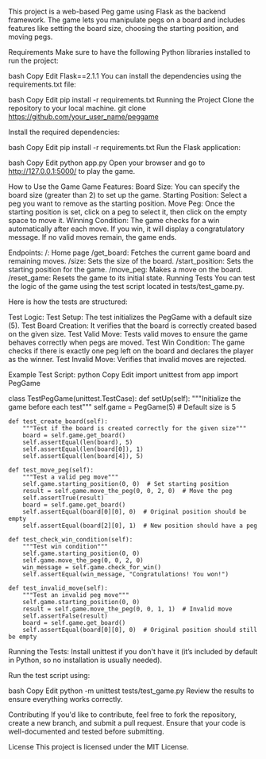 This project is a web-based Peg game using Flask as the backend framework. 
The game lets you manipulate pegs on a board and includes features like setting the board size, choosing the starting position, and moving pegs.

Requirements
Make sure to have the following Python libraries installed to run the project:

bash Copy Edit
Flask==2.1.1
You can install the dependencies using the 
requirements.txt file:

bash Copy Edit
pip install -r requirements.txt
Running the Project
Clone the repository to your local machine.
git clone https://github.com/your_user_name/peggame

Install the required dependencies:

bash Copy Edit
pip install -r requirements.txt
Run the Flask application:

bash Copy Edit
python app.py
Open your browser and go to http://127.0.0.1:5000/ to play the game.

How to Use the Game
Game Features:
Board Size: You can specify the board size (greater than 2) to set up the game.
Starting Position: Select a peg you want to remove as the starting position.
Move Peg: Once the starting position is set, click on a peg to select it, then click on the empty space to move it.
Winning Condition: The game checks for a win automatically after each move. If you win, it will display a congratulatory message. If no valid moves remain, the game ends.

Endpoints:
/: Home page
/get_board: Fetches the current game board and remaining moves.
/size: Sets the size of the board.
/start_position: Sets the starting position for the game.
/move_peg: Makes a move on the board.
/reset_game: Resets the game to its initial state.
Running Tests
You can test the logic of the game using the test script located in tests/test_game.py.

Here is how the tests are structured:

Test Logic:
Test Setup: The test initializes the PegGame with a default size (5).
Test Board Creation: It verifies that the board is correctly created based on the given size.
Test Valid Move: Tests valid moves to ensure the game behaves correctly when pegs are moved.
Test Win Condition: The game checks if there is exactly one peg left on the board and declares the player as the winner.
Test Invalid Move: Verifies that invalid moves are rejected.

Example Test Script: python Copy Edit
import unittest
from app import PegGame

class TestPegGame(unittest.TestCase):
    def setUp(self):
        """Initialize the game before each test"""
        self.game = PegGame(5)  # Default size is 5
        
    def test_create_board(self):
        """Test if the board is created correctly for the given size"""
        board = self.game.get_board()
        self.assertEqual(len(board), 5)
        self.assertEqual(len(board[0]), 1)
        self.assertEqual(len(board[4]), 5)

    def test_move_peg(self):
        """Test a valid peg move"""
        self.game.starting_position(0, 0)  # Set starting position
        result = self.game.move_the_peg(0, 0, 2, 0)  # Move the peg
        self.assertTrue(result)
        board = self.game.get_board()
        self.assertEqual(board[0][0], 0)  # Original position should be empty
        self.assertEqual(board[2][0], 1)  # New position should have a peg

    def test_check_win_condition(self):
        """Test win condition"""
        self.game.starting_position(0, 0)
        self.game.move_the_peg(0, 0, 2, 0)
        win_message = self.game.check_for_win()
        self.assertEqual(win_message, "Congratulations! You won!")

    def test_invalid_move(self):
        """Test an invalid peg move"""
        self.game.starting_position(0, 0)
        result = self.game.move_the_peg(0, 0, 1, 1)  # Invalid move
        self.assertFalse(result)
        board = self.game.get_board()
        self.assertEqual(board[0][0], 0)  # Original position should still be empty
Running the Tests:
Install unittest if you don't have it (it’s included by default in Python, so no installation is usually needed).

Run the test script using:

bash Copy Edit
python -m unittest tests/test_game.py
Review the results to ensure everything works correctly.

Contributing
If you'd like to contribute, feel free to fork the repository, create a new branch, and submit a pull request. Ensure that your code is well-documented and tested before submitting.

License
This project is licensed under the MIT License.
